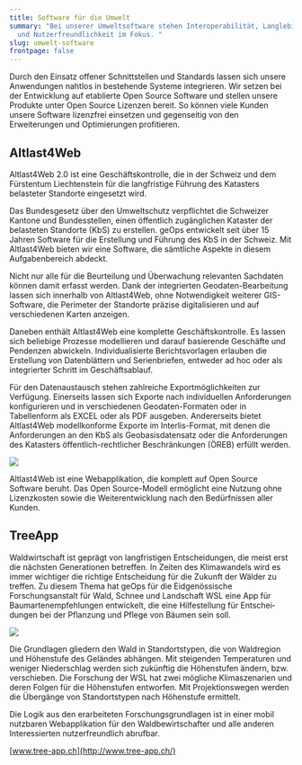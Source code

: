 ```yaml
---
title: Software für die Umwelt
summary: "Bei unserer Umweltsoftware stehen Interoperabilität, Lang­lebigkeit
  und Nutzer­freundlich­keit im Fokus. "
slug: umwelt-software
frontpage: false
---
```

Durch den Einsatz offener Schnittstellen und Standards lassen sich unsere Anwendungen nahtlos in bestehende Systeme integrieren. Wir setzen bei der Entwicklung auf etablierte Open Source Software und stellen unsere Produkte unter Open Source Lizenzen bereit. So können viele Kunden unsere Software lizenzfrei einsetzen und gegenseitig von den Erweiterungen und Optimierungen profitieren.

## Altlast4Web

Altlast4Web 2.0 ist eine Ge­schäfts­kontrolle, die in der Schweiz und dem Fürstentum Liechtenstein für die langfristige Führung des Katasters belasteter Standorte eingesetzt wird.

Das Bundesgesetz über den Umwelt­schutz verpflichtet die Schweizer Kantone und Bundesstellen, einen öffentlich zugänglichen Kataster der belasteten Standorte (KbS) zu erstellen. geOps entwickelt seit über 15 Jahren Software für die Erstellung und Führung des KbS in der Schweiz. Mit Altlast4Web bieten wir eine Software, die sämtliche Aspekte in diesem Aufgabenbereich abdeckt.

Nicht nur alle für die Beurteilung und Überwachung relevanten Sachdaten können damit erfasst werden. Dank der integrierten Geodaten-Bearbeitung lassen sich innerhalb von Altlast4Web, ohne Notwendigkeit weiterer GIS-Software, die Perimeter der Standorte präzise digitalisieren und auf verschiedenen Karten anzeigen.

Daneben enthält Altlast4Web eine komplette Geschäftskontrolle. Es lassen sich beliebige Prozesse modellieren und darauf basierende Geschäfte und Pendenzen abwickeln. Individualisierte Berichtsvorlagen erlauben die Erstellung von Daten­blättern und Serienbriefen, entweder ad hoc oder als integrierter Schritt im Geschäftsablauf.

Für den Datenaustausch stehen zahlreiche Exportmöglichkeiten zur Verfügung. Einerseits lassen sich Exporte nach individuellen Anforder­ungen konfigurieren und in verschiedenen Geodaten-Formaten oder in Tabellenform als EXCEL oder als PDF ausgeben. Andererseits bietet Altlast4Web modellkonforme Exporte im Interlis-Format, mit denen die Anforderungen an den KbS als Geobasisdatensatz oder die Anforder­ungen des Katasters öffentlich-rechtlicher Beschränkungen (ÖREB) erfüllt werden.

![](/images/solution/umwelt-software/grafik_bg_weis.png)

Altlast4Web ist eine Webapplikation, die komplett auf Open Source Software beruht. Das Open Source-Modell ermöglicht eine Nutzung ohne Lizenzkosten sowie die Weiterentwicklung nach den Bedürfnissen aller Kunden.

## TreeApp

Waldwirtschaft ist geprägt von langfristigen Entscheidungen, die meist erst die nächsten Generationen betreffen. In Zeiten des Klimawandels wird es immer wichtiger die richtige Entscheidung für die Zukunft der Wälder zu treffen. Zu diesem Thema hat geOps für die Eidgenössische Forschungsanstalt für Wald, Schnee und Landschaft WSL eine App für Baumartenempfehlungen entwickelt, die eine Hilfestellung für Entschei­dungen bei der Pflanzung und Pflege von Bäumen sein soll.

![](/images/solution/umwelt-software/treeapp.jpg)

Die Grundlagen gliedern den Wald in Standortstypen, die von Waldregion und Höhenstufe des Geländes abhängen. Mit steigenden Temperaturen und weniger Niederschlag werden sich zukünftig die Höhenstufen ändern, bzw. verschieben. Die Forschung der WSL hat zwei mögliche Klimaszenarien und deren Folgen für die Höhenstufen entworfen. Mit Projektionswegen werden die Übergänge von Standortstypen nach Höhenstufe ermittelt.

Die Logik aus den erarbeiteten Forschungsgrundlagen ist in einer mobil nutzbaren Webapplikation für den Waldbewirtschafter und alle anderen Interessierten nutzer­freundlich abrufbar.

[www.tree-app.ch](http://www.tree-app.ch/)